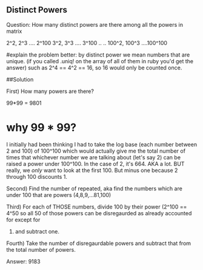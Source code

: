 ## Distinct Powers

Question: How many distinct powers are there among all the powers in matrix

2^2, 2^3 .... 2^100
3^2, 3^3 .... 3^100
..
..
100^2, 100^3 ....100^100


#explain the problem better:
by distinct power we mean numbers that are unique. (if you called .uniq! on
the array of all of them in ruby you'd get the answer) such as 2^4 == 4^2 == 16,
so 16 would only be counted once.


##Solution

First) How many powers are there?

99*99 = 9801

# why 99 * 99?

I initially had been thinking I had to take the log base (each number between
2 and 100) of 100^100 which would actually give me the total number of times
that whichever number we are talking about (let's say 2) can be raised a power
under 100^100. In the case of 2, it's 664. AKA a lot. BUT really, we *only* want
to look at the first 100. But minus one because 2 through 100 discounts 1.

Second) Find the number of repeated, aka find the numbers which are under 100
that are powers (4,8,9,...81,100)

Third) For each of THOSE numbers, divide 100 by their power (2^100 == 4^50 so
all 50 of those powers can be disregaurded as already accounted for except for
1) and subtract one.

Fourth) Take the number of disregaurdable powers and subtract that from the
total number of powers.

Answer: 9183
